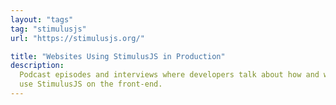 ```yaml
---
layout: "tags"
tag: "stimulusjs"
url: "https://stimulusjs.org/"

title: "Websites Using StimulusJS in Production"
description:
  Podcast episodes and interviews where developers talk about how and why they
  use StimulusJS on the front-end.
---
```

